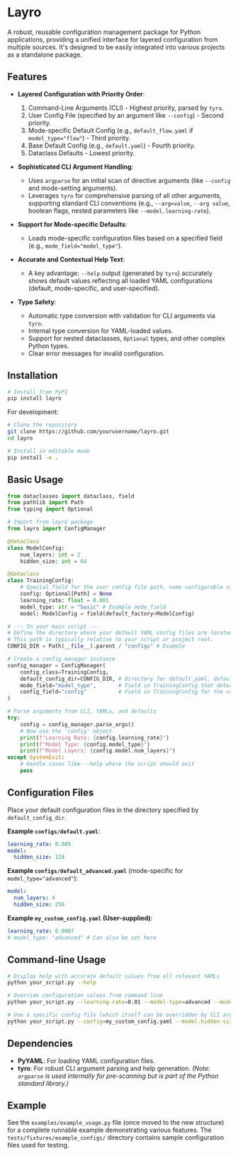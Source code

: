 # Layro

A robust, reusable configuration management package for Python applications, providing a unified interface for layered configuration from multiple sources. It's designed to be easily integrated into various projects as a standalone package.

## Features

- **Layered Configuration with Priority Order**:
  1. Command-Line Arguments (CLI) - Highest priority, parsed by `tyro`.
  2. User Config File (specified by an argument like `--config`) - Second priority.
  3. Mode-specific Default Config (e.g., `default_flow.yaml` if `model_type="flow"`) - Third priority.
  4. Base Default Config (e.g., `default.yaml`) - Fourth priority.
  5. Dataclass Defaults - Lowest priority.

- **Sophisticated CLI Argument Handling**:
  - Uses `argparse` for an initial scan of directive arguments (like `--config` and mode-setting arguments).
  - Leverages `tyro` for comprehensive parsing of all other arguments, supporting standard CLI conventions (e.g., `--arg=value`, `--arg value`, boolean flags, nested parameters like `--model.learning-rate`).

- **Support for Mode-specific Defaults**:
  - Loads mode-specific configuration files based on a specified field (e.g., `mode_field="model_type"`).

- **Accurate and Contextual Help Text**:
  - A key advantage: `--help` output (generated by `tyro`) accurately shows default values reflecting all loaded YAML configurations (default, mode-specific, and user-specified).

- **Type Safety**:
  - Automatic type conversion with validation for CLI arguments via `tyro`.
  - Internal type conversion for YAML-loaded values.
  - Support for nested dataclasses, `Optional` types, and other complex Python types.
  - Clear error messages for invalid configuration.

## Installation

```bash
# Install from PyPI
pip install layro
```

For development:
```bash
# Clone the repository
git clone https://github.com/yourusername/layro.git
cd layro

# Install in editable mode
pip install -e .
```

## Basic Usage

```python
from dataclasses import dataclass, field
from pathlib import Path
from typing import Optional

# Import from layro package
from layro import ConfigManager 

@dataclass
class ModelConfig:
    num_layers: int = 2
    hidden_size: int = 64

@dataclass
class TrainingConfig:
    # Special field for the user config file path, name configurable via ConfigManager
    config: Optional[Path] = None 
    learning_rate: float = 0.001
    model_type: str = "basic" # Example mode_field
    model: ModelConfig = field(default_factory=ModelConfig)

# --- In your main script ---
# Define the directory where your default YAML config files are located
# This path is typically relative to your script or project root.
CONFIG_DIR = Path(__file__).parent / "configs" # Example

# Create a config manager instance
config_manager = ConfigManager(
    config_class=TrainingConfig,
    default_config_dir=CONFIG_DIR, # Directory for default.yaml, default_<mode>.yaml
    mode_field="model_type",       # Field in TrainingConfig that determines the mode
    config_field="config"          # Field in TrainingConfig for the user YAML path
)

# Parse arguments from CLI, YAMLs, and defaults
try:
    config = config_manager.parse_args()
    # Now use the 'config' object
    print(f"Learning Rate: {config.learning_rate}")
    print(f"Model Type: {config.model_type}")
    print(f"Model Layers: {config.model.num_layers}")
except SystemExit:
    # Handle cases like --help where the script should exit
    pass
```

## Configuration Files

Place your default configuration files in the directory specified by `default_config_dir`.

**Example `configs/default.yaml`**:
```yaml
learning_rate: 0.005
model:
  hidden_size: 128
```

**Example `configs/default_advanced.yaml`** (mode-specific for `model_type="advanced"`):
```yaml
model:
  num_layers: 4
  hidden_size: 256
```

**Example `my_custom_config.yaml` (User-supplied)**:
```yaml
learning_rate: 0.0007
# model_type: "advanced" # Can also be set here
```

## Command-line Usage

```bash
# Display help with accurate default values from all relevant YAMLs
python your_script.py --help

# Override configuration values from command line
python your_script.py --learning-rate=0.01 --model-type=advanced --model.num-layers=5

# Use a specific config file (which itself can be overridden by CLI args)
python your_script.py --config=my_custom_config.yaml --model.hidden-size=512
```

## Dependencies

- **PyYAML**: For loading YAML configuration files.
- **tyro**: For robust CLI argument parsing and help generation.
  *(Note: `argparse` is used internally for pre-scanning but is part of the Python standard library.)*

## Example

See the `examples/example_usage.py` file (once moved to the new structure) for a complete runnable example demonstrating various features.
The `tests/fixtures/example_configs/` directory contains sample configuration files used for testing.
